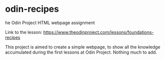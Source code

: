 # odin-recipes
he Odin Project HTML webpage assignment

Link to the lesson: https://www.theodinproject.com/lessons/foundations-recipes

This project is aimed to create a simple webpage, to show all the knowledge accumulated during the first lessons at Odin Project. Nothing much to add.
